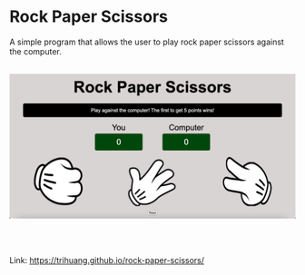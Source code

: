 # Rock Paper Scissors

A simple program that allows the user to play rock paper scissors against the computer.
<br/>
<br/>

<p align="center">
    <img src="./img/screenshot.png" width=600>
</p>
<br/>
<br/>

Link: https://trihuang.github.io/rock-paper-scissors/
